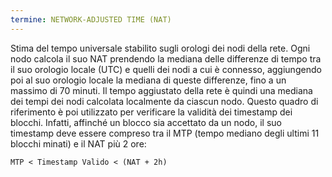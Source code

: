 ```yaml
---
termine: NETWORK-ADJUSTED TIME (NAT)
---
```


Stima del tempo universale stabilito sugli orologi dei nodi della rete. Ogni nodo calcola il suo NAT prendendo la mediana delle differenze di tempo tra il suo orologio locale (UTC) e quelli dei nodi a cui è connesso, aggiungendo poi al suo orologio locale la mediana di queste differenze, fino a un massimo di 70 minuti. Il tempo aggiustato della rete è quindi una mediana dei tempi dei nodi calcolata localmente da ciascun nodo. Questo quadro di riferimento è poi utilizzato per verificare la validità dei timestamp dei blocchi. Infatti, affinché un blocco sia accettato da un nodo, il suo timestamp deve essere compreso tra il MTP (tempo mediano degli ultimi 11 blocchi minati) e il NAT più 2 ore:

```text
MTP < Timestamp Valido < (NAT + 2h)
```